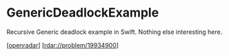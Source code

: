 # GenericDeadlockExample

Recursive Generic deadlock example in Swift. Nothing else interesting here.

[[openradar](http://openradar.appspot.com/radar?id=5771444780793856)] [[rdar://problem/19934900]()]
